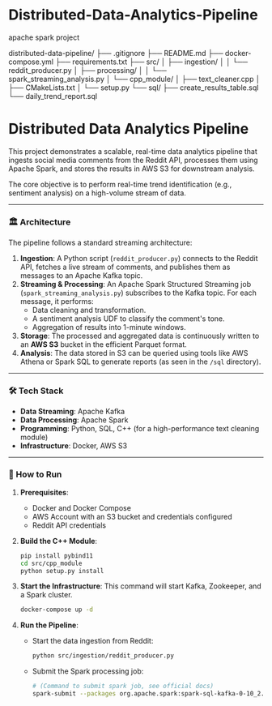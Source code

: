 # Distributed-Data-Analytics-Pipeline
apache spark project

distributed-data-pipeline/
├── .gitignore
├── README.md
├── docker-compose.yml
├── requirements.txt
├── src/
│   ├── ingestion/
│   │   └── reddit_producer.py
│   ├── processing/
│   │   └── spark_streaming_analysis.py
│   └── cpp_module/
│       ├── text_cleaner.cpp
│       ├── CMakeLists.txt
│       └── setup.py
└── sql/
    ├── create_results_table.sql
    └── daily_trend_report.sql


# Distributed Data Analytics Pipeline

This project demonstrates a scalable, real-time data analytics pipeline that ingests social media comments from the Reddit API, processes them using Apache Spark, and stores the results in AWS S3 for downstream analysis.

The core objective is to perform real-time trend identification (e.g., sentiment analysis) on a high-volume stream of data.

---

### 🏛️ Architecture


The pipeline follows a standard streaming architecture:

1.  **Ingestion**: A Python script (`reddit_producer.py`) connects to the Reddit API, fetches a live stream of comments, and publishes them as messages to an Apache Kafka topic.
2.  **Streaming & Processing**: An Apache Spark Structured Streaming job (`spark_streaming_analysis.py`) subscribes to the Kafka topic. For each message, it performs:
    * Data cleaning and transformation.
    * A sentiment analysis UDF to classify the comment's tone.
    * Aggregation of results into 1-minute windows.
3.  **Storage**: The processed and aggregated data is continuously written to an **AWS S3** bucket in the efficient Parquet format.
4.  **Analysis**: The data stored in S3 can be queried using tools like AWS Athena or Spark SQL to generate reports (as seen in the `/sql` directory).

---

### 🛠️ Tech Stack

* **Data Streaming**: Apache Kafka
* **Data Processing**: Apache Spark
* **Programming**: Python, SQL, C++ (for a high-performance text cleaning module)
* **Infrastructure**: Docker, AWS S3

---

### 🚀 How to Run

1.  **Prerequisites**:
    * Docker and Docker Compose
    * AWS Account with an S3 bucket and credentials configured
    * Reddit API credentials

2.  **Build the C++ Module**:
    ```bash
    pip install pybind11
    cd src/cpp_module
    python setup.py install
    ```

3.  **Start the Infrastructure**:
    This command will start Kafka, Zookeeper, and a Spark cluster.
    ```bash
    docker-compose up -d
    ```

4.  **Run the Pipeline**:
    * Start the data ingestion from Reddit:
        ```bash
        python src/ingestion/reddit_producer.py
        ```
    * Submit the Spark processing job:
        ```bash
        # (Command to submit spark job, see official docs)
        spark-submit --packages org.apache.spark:spark-sql-kafka-0-10_2.12:3.3.0 src/processing/spark_streaming_analysis.py
        ```
